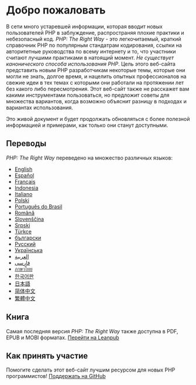 # Добро пожаловать

В сети много устаревшей информации, которая вводит новых пользователей PHP в заблуждение,
распространяя плохие практики и небезопасный код. _PHP: The Right Way_ - это легкочитаемый,
краткий справочник PHP по популярным стандатрам кодирования, ссылки на авторитетные руководства
по всему интернету и то, что участники считают лучшими практиками в натоящий момент.
_Не существует канонического способа использования PHP_. Цель этого веб-сайта представить новым PHP
разработчикам некоторые темы, которые они могли не знать, долгое время,
и нацелить опытных профессионалов на свежие идеи в тех темах с которыми они работали на протяжении
лет без какого либо пересмотрения. Этот веб-сайт также не расскажет вам какими инструментами пользоваться, но
предложит советы для множества вариантов, когда возможно объяснит разницу в подходах и вариантах использования.

Это живой документ и будет продолжать обновляться с более полезной информацией и
примерами, как только они станут доступными.

## Переводы

_PHP: The Right Way_ переведено на множество различных языков:

* [English](http://www.phptherightway.com)
* [Español](http://phpdevenezuela.github.io/php-the-right-way)
* [Français](http://eilgin.github.io/php-the-right-way/)
* [Indonesia](http://id.phptherightway.com)
* [Italiano](http://it.phptherightway.com)
* [Polski](http://pl.phptherightway.com)
* [Português do Brasil](http://br.phptherightway.com)
* [Română](https://bgui.github.io/php-the-right-way/)
* [Slovenščina](http://sl.phptherightway.com)
* [Srpski](http://phpsrbija.github.io/php-the-right-way/)
* [Türkçe](http://hkulekci.github.io/php-the-right-way/)
* [български](http://bg.phptherightway.com)
* [Русский](http://nazares.github.io/php-the-right-way)
* [Українська](http://iflista.github.io/php-the-right-way/)
* [العربية](https://adaroobi.github.io/php-the-right-way/)
* [فارسى](http://novid.github.io/php-the-right-way/)
* [ภาษาไทย](https://apzentral.github.io/php-the-right-way/)
* [한국어판](http://modernpug.github.io/php-the-right-way)
* [日本語](http://ja.phptherightway.com)
* [简体中文](https://laravel-china.github.io/php-the-right-way/)
* [繁體中文](https://laravel-taiwan.github.io/php-the-right-way)

## Книга

Самая последняя версия _PHP: The Right Way_ также доступна в PDF, EPUB и MOBI форматах. [Перейти на Leanpub][1]

## Как принять участие

Помогите сделать этот веб-сайт лучшим ресурсом для новых PHP программистов! [Поддержать на GitHub][2]

[1]: https://leanpub.com/phptherightway
[2]: https://github.com/codeguy/php-the-right-way/tree/gh-pages

